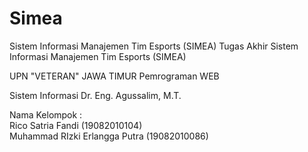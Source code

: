 # Simea
Sistem Informasi Manajemen Tim Esports (SIMEA)
Tugas Akhir
Sistem Informasi Manajemen Tim Esports (SIMEA)

UPN "VETERAN" JAWA TIMUR
Pemrograman WEB

Sistem Informasi
Dr. Eng. Agussalim, M.T.

Nama Kelompok : <br>
Rico Satria Fandi (19082010104) <br>
Muhammad RIzki Erlangga Putra (19082010086)
